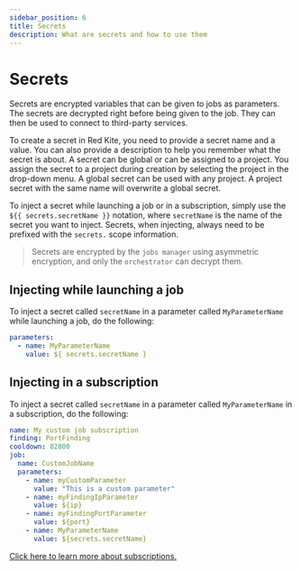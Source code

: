 ```yaml
---
sidebar_position: 6
title: Secrets
description: What are secrets and how to use them
---
```


# Secrets

Secrets are encrypted variables that can be given to jobs as parameters. The secrets are decrypted right before being given to the job. They
can then be used to connect to third-party services.

To create a secret in Red Kite, you need to provide a secret name and a value. You can also provide a description to help you remember what
the secret is about. A secret can be global or can be assigned to a project. You assign the secret to a project during creation by selecting
the project in the drop-down menu. A global secret can be used with any project. A project secret with the same name will overwrite a global
secret.

To inject a secret while launching a job or in a subscription, simply use the `${{ secrets.secretName }}` notation, where `secretName` is
the name of the secret you want to inject. Secrets, when injecting, always need to be prefixed with the `secrets.` scope information.

> Secrets are encrypted by the `jobs manager` using asymmetric encryption, and only the `orchestrator` can decrypt them.

## Injecting while launching a job

To inject a secret called `secretName` in a parameter called `MyParameterName` while launching a job, do the following:

```yaml
parameters:
  - name: MyParameterName
    value: ${ secrets.secretName }
```

## Injecting in a subscription

To inject a secret called `secretName` in a parameter called `MyParameterName` in a subscription, do the following:

```yaml
name: My custom job subscription
finding: PortFinding
cooldown: 82800
job:
  name: CustomJobName
  parameters:
    - name: myCustomParameter
      value: "This is a custom parameter"
    - name: myFindingIpParameter
      value: ${ip}
    - name: myFindingPortParameter
      value: ${port}
    - name: MyParameterName
      value: ${secrets.secretName}
```

[Click here to learn more about subscriptions.](./subscriptions.md)
